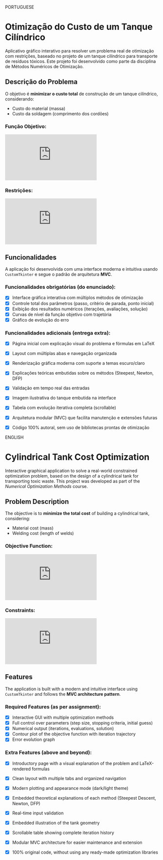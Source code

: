 PORTUGUESE

# Otimização do Custo de um Tanque Cilíndrico

Aplicativo gráfico interativo para resolver um problema real de otimização com restrições, baseado no projeto de um tanque cilíndrico para transporte de resíduos tóxicos. Este projeto foi desenvolvido como parte da disciplina de Métodos Numéricos de Otimização.

## Descrição do Problema

O objetivo é **minimizar o custo total** de construção de um tanque cilíndrico, considerando:
- Custo do material (massa)
- Custo da soldagem (comprimento dos cordões)

### Função Objetivo:

![Função Objetivo](https://latex.codecogs.com/png.latex?%5Ccolor%7Bwhite%7D%20C(D%2C%20L)%20%3D%204.5%20%5Ccdot%20m(D%2C%20L)%20%2B%2020%20%5Ccdot%20%5Cell_w(D))


### Restrições:

![Restrições](https://latex.codecogs.com/png.latex?%5Ccolor%7Bwhite%7D%200.9V_0%20%5Cleq%20%5Cfrac%7B%5Cpi%20D%5E2%7D%7B4%7D%20L%20%5Cleq%201.1V_0%2C%20%5Cquad%20D%20%5Cleq%201%2C%20%5Cquad%20L%20%5Cleq%202)


## Funcionalidades

A aplicação foi desenvolvida com uma interface moderna e intuitiva usando `CustomTkinter` e segue o padrão de arquitetura **MVC**.

### Funcionalidades obrigatórias (do enunciado):

- [x] Interface gráfica interativa com múltiplos métodos de otimização
- [x] Controle total dos parâmetros (passo, critério de parada, ponto inicial)
- [x] Exibição dos resultados numéricos (iterações, avaliações, solução)
- [x] Curvas de nível da função objetivo com trajetória
- [x] Gráfico de evolução do erro

### Funcionalidades adicionais (entrega extra):

- [x] Página inicial com explicação visual do problema e fórmulas em LaTeX
- [x] Layout com múltiplas abas e navegação organizada
- [x] Renderização gráfica moderna com suporte a temas escuro/claro
- [x] Explicações teóricas embutidas sobre os métodos (Steepest, Newton, DFP)
- [x] Validação em tempo real das entradas
- [x] Imagem ilustrativa do tanque embutida na interface
- [x] Tabela com evolução iterativa completa (scrollable)
- [x] Arquitetura modular (MVC) que facilita manutenção e extensões futuras
- [x] Código 100% autoral, sem uso de bibliotecas prontas de otimização



ENGLISH

#  Cylindrical Tank Cost Optimization

Interactive graphical application to solve a real-world constrained optimization problem, based on the design of a cylindrical tank for transporting toxic waste. This project was developed as part of the *Numerical Optimization Methods* course.

##  Problem Description

The objective is to **minimize the total cost** of building a cylindrical tank, considering:
- Material cost (mass)
- Welding cost (length of welds)

### Objective Function:

![Objective Function](https://latex.codecogs.com/png.latex?%5Ccolor%7Bwhite%7D%20C(D%2C%20L)%20%3D%204.5%20%5Ccdot%20m(D%2C%20L)%20%2B%2020%20%5Ccdot%20%5Cell_w(D))

### Constraints:

![Constraints](https://latex.codecogs.com/png.latex?%5Ccolor%7Bwhite%7D%200.9V_0%20%5Cleq%20%5Cfrac%7B%5Cpi%20D%5E2%7D%7B4%7D%20L%20%5Cleq%201.1V_0%2C%20%5Cquad%20D%20%5Cleq%201%2C%20%5Cquad%20L%20%5Cleq%202)

##  Features

The application is built with a modern and intuitive interface using `CustomTkinter` and follows the **MVC architecture pattern**.

###  Required Features (as per assignment):

- [x] Interactive GUI with multiple optimization methods
- [x] Full control over parameters (step size, stopping criteria, initial guess)
- [x] Numerical output (iterations, evaluations, solution)
- [x] Contour plot of the objective function with iteration trajectory
- [x] Error evolution graph

###  Extra Features (above and beyond):

- [x] Introductory page with a visual explanation of the problem and LaTeX-rendered formulas
- [x] Clean layout with multiple tabs and organized navigation
- [x] Modern plotting and appearance mode (dark/light theme)
- [x] Embedded theoretical explanations of each method (Steepest Descent, Newton, DFP)
- [x] Real-time input validation
- [x] Embedded illustration of the tank geometry
- [x] Scrollable table showing complete iteration history
- [x] Modular MVC architecture for easier maintenance and extension
- [x] 100% original code, without using any ready-made optimization libraries


